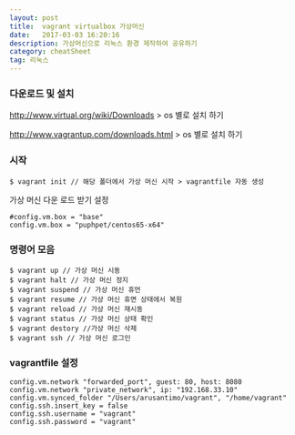 ```yaml
---
layout: post
title:  vagrant virtualbox 가상머신
date:   2017-03-03 16:20:16
description: 가상머신으로 리눅스 환경 제작하여 공유하기
category: cheatSheet
tag: 리눅스
---
```


### 다운로드 및 설치

http://www.virtual.org/wiki/Downloads  > os 별로 설치 하기

http://www.vagrantup.com/downloads.html > os 별로 설치 하기

### 시작

```
$ vagrant init // 해당 폴더에서 가상 머신 시작 > vagrantfile 자동 생성
```

가상 머신 다운 로드 받기 설정
```
#config.vm.box = "base"
config.vm.box = "puphpet/centos65-x64"
```

### 명령어 모음

```
$ vagrant up // 가상 머신 시동
$ vagrant halt // 가상 머신 정지
$ vagrant suspend // 가상 머신 휴먼
$ vagrant resume // 가상 머신 휴면 상태에서 복원
$ vagrant reload // 가상 머신 재시동
$ vagrant status // 가상 머신 상태 확인
$ vagrant destory //가상 머신 삭제
$ vagrant ssh // 가상 머신 로그인
```

### vagrantfile 설정

```
config.vm.network "forwarded_port", guest: 80, host: 8080
config.vm.network "private_network", ip: "192.168.33.10"
config.vm.synced_folder "/Users/arusantimo/vagrant", "/home/vagrant"
config.ssh.insert_key = false
config.ssh.username = "vagrant"
config.ssh.password = "vagrant"
```